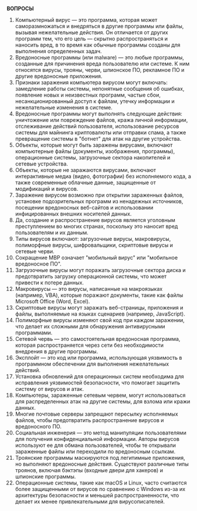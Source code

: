 **ВОПРОСЫ**

1) Компьютерный вирус — это программа, которая может саморазмножаться и внедряться в другие программы или файлы, вызывая нежелательные действия. Он отличается от других программ тем, что его цель — скрытно распространяться и наносить вред, в то время как обычные программы созданы для выполнения определенных задач.
2) Вредоносные программы (или malware) — это любые программы, созданные для причинения вреда пользователю или системе. К ним относятся вирусы, трояны, черви, шпионское ПО, рекламное ПО и другие вредоносные приложения.
3) Признаки заражения компьютера вирусом могут включать: замедление работы системы, непонятные сообщения об ошибках, появление новых и неизвестных программ, частые сбои, несанкционированный доступ к файлам, утечку информации и нежелательные изменения в системе.
4) Вредоносные программы могут выполнять следующие действия: уничтожение или повреждение файлов, кража личной информации, отслеживание действий пользователя, использование ресурсов системы для майнинга криптовалюты или отправки спама, а также превращение системы в "ботнет" для атак на другие устройства.
5) Объекты, которые могут быть заражены вирусами, включают компьютерные файлы (документы, изображения, программы), операционные системы, загрузочные сектора накопителей и сетевые устройства.
6) Объекты, которые не заражаются вирусами, включают интерактивные медиа (видео, фотографии) без исполняемого кода, а также современные облачные данные, защищенные от модификаций и вирусов.
7) Заражение вирусом возможно при открытии зараженных файлов, установке подозрительных программ из ненадежных источников, посещении вредоносных веб-сайтов и использовании инфицированных внешних носителей данных.
8) Да, создание и распространение вирусов является уголовным преступлением во многих странах, поскольку это наносит вред пользователям и их данным.
9) Типы вирусов включают: загрузочные вирусы, макровирусы, полиморфные вирусы, шифровальщики, скриптовые вирусы и сетевые черви.
10) Сокращение МВР означает "мобильный вирус" или "мобильное вредоносное ПО".
11) Загрузочные вирусы могут поражать загрузочные сектора диска и предотвратить загрузку операционной системы, что может привести к потере данных.
12) Макровирусы — это вирусы, написанные на макроязыках (например, VBA), которые поражают документы, такие как файлы Microsoft Office (Word, Excel).
13) Скриптовые вирусы могут заражать веб-страницы, приложения и файлы, выполняемые на языках сценариев (например, JavaScript).
14) Полиморфные вирусы изменяют свой код при каждом заражении, что делает их сложными для обнаружения антивирусными программами.
15) Сетевой червь — это самостоятельная вредоносная программа, которая распространяется через сети без необходимости внедрения в другие программы.
16) Эксплойт — это код или программа, использующая уязвимость в программном обеспечении для выполнения нежелательных действий.
17) Установка обновлений для операционных систем необходима для исправления уязвимостей безопасности, что помогает защитить систему от вирусов и атак.
18) Компьютеры, зараженные сетевым червем, могут использоваться для распределенных атак на другие системы, для взлома или кражи данных.
19) Многие почтовые серверы запрещают пересылку исполняемых файлов, чтобы предотвратить распространение вирусов и вредоносного ПО.
20) Социальная инженерия — это метод манипуляции пользователями для получения конфиденциальной информации. Авторы вирусов используют ее для обмана пользователей, чтобы те открывали зараженные файлы или переходили по вредоносным ссылкам.
21) Троянские программы маскируются под легитимные приложения, но выполняют вредоносные действия. Существуют различные типы троянов, включая бэктэпы (входные двери для хакеров) и шпионские программы.
22) Операционные системы, такие как macOS и Linux, часто считаются более защищенными от вирусов по сравнению с Windows из-за их архитектуры безопасности и меньшей распространенности, что делает их менее привлекательными для вирусописателей.